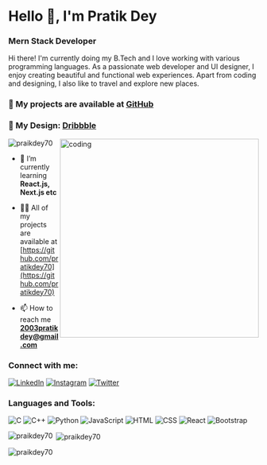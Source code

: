 # Hello 👋, I'm Pratik Dey

### Mern Stack Developer
 
Hi there! I'm currently doing my B.Tech and I love working with various programming languages. As a passionate web developer and UI designer, I enjoy creating beautiful and functional web experiences. Apart from coding and designing, I also like to travel and explore new places.

### 📂 My projects are available at [GitHub](https://github.com/pratikdey70)
### 📄 My Design: [Dribbble](https://dribbble.com/pratik70)

<img align="right" alt="coding" width="400" src="https://i.pinimg.com/originals/75/e7/ef/75e7ef7aa27009befb076509382b86b8.gif">

<p align="left"> <img src="https://komarev.com/ghpvc/?username=praikdey70&label=Profile%20views&color=0e75b6&style=flat" alt="praikdey70" /> </p>

- 🌱 I’m currently learning **React.js, Next.js etc**

- 👨‍💻 All of my projects are available at [https://github.com/pratikdey70](https://github.com/pratikdey70)

- 📫 How to reach me **2003pratikdey@gmail.com**

### Connect with me:
[![LinkedIn](https://img.shields.io/badge/LinkedIn-Profile-blue)](https://www.linkedin.com/in/pratik-dey-ab017322a/)
[![Instagram](https://img.shields.io/badge/Instagram-Profile-purple)](https://www.instagram.com/yourinstagram)
[![Twitter](https://img.shields.io/badge/Twitter-Profile-blue)](https://x.com/DesignPratik70)

### Languages and Tools:
![C](https://img.shields.io/badge/-C-000?&logo=C)
![C++](https://img.shields.io/badge/-C++-000?&logo=C%2B%2B)
![Python](https://img.shields.io/badge/-Python-000?&logo=Python)
![JavaScript](https://img.shields.io/badge/-JavaScript-000?&logo=JavaScript)
![HTML](https://img.shields.io/badge/-HTML-000?&logo=HTML5)
![CSS](https://img.shields.io/badge/-CSS-000?&logo=CSS3)
![React](https://img.shields.io/badge/-React-000?&logo=React)
![Bootstrap](https://img.shields.io/badge/-Bootstrap-000?&logo=Bootstrap)


<p><img align="left" src="https://github-readme-stats.vercel.app/api/top-langs?username=praikdey70&show_icons=true&locale=en&layout=compact" alt="praikdey70" /></p>

<p>&nbsp;<img align="center" src="https://github-readme-stats.vercel.app/api?username=praikdey70&show_icons=true&locale=en" alt="praikdey70" /></p>

<p><img align="center" src="https://github-readme-streak-stats.herokuapp.com/?user=praikdey70&" alt="praikdey70" /></p>

